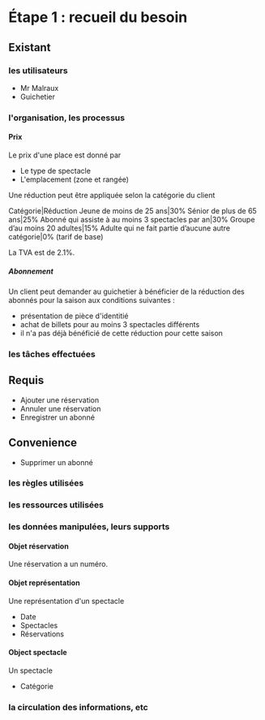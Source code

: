 # Étape 1 : recueil du besoin



## Existant

### les utilisateurs

- Mr Malraux
- Guichetier

### l'organisation, les processus

#### Prix

Le prix d'une place est donné par

- Le type de spectacle
- L'emplacement (zone et rangée)

Une réduction peut être appliquée selon la catégorie du client

Catégorie|Réduction
Jeune de moins de 25 ans|30%
Sénior de plus de 65 ans|25%
Abonné qui assiste à au moins 3 spectacles par an|30%
Groupe d’au moins 20 adultes|15%
Adulte qui ne fait partie d’aucune autre catégorie|0% (tarif de base)

La TVA est de 2.1%.

##### Abonnement

Un client peut demander au guichetier à bénéficier de la réduction des abonnés pour la saison aux conditions suivantes :

- présentation de pièce d'identitié
- achat de billets pour au moins 3 spectacles différents
- il n'a pas déjà bénéficié de cette réduction pour cette saison

### les tâches effectuées

## Requis

- Ajouter une réservation
- Annuler une réservation
- Enregistrer un abonné

## Convenience

- Supprimer un abonné

### les règles utilisées

### les ressources utilisées

### les données manipulées, leurs supports

#### Objet réservation

Une réservation a un numéro.

#### Objet représentation

Une représentation d'un spectacle

- Date
- Spectacles
- Réservations

#### Object spectacle

Un spectacle

- Catégorie

### la circulation des informations, etc
